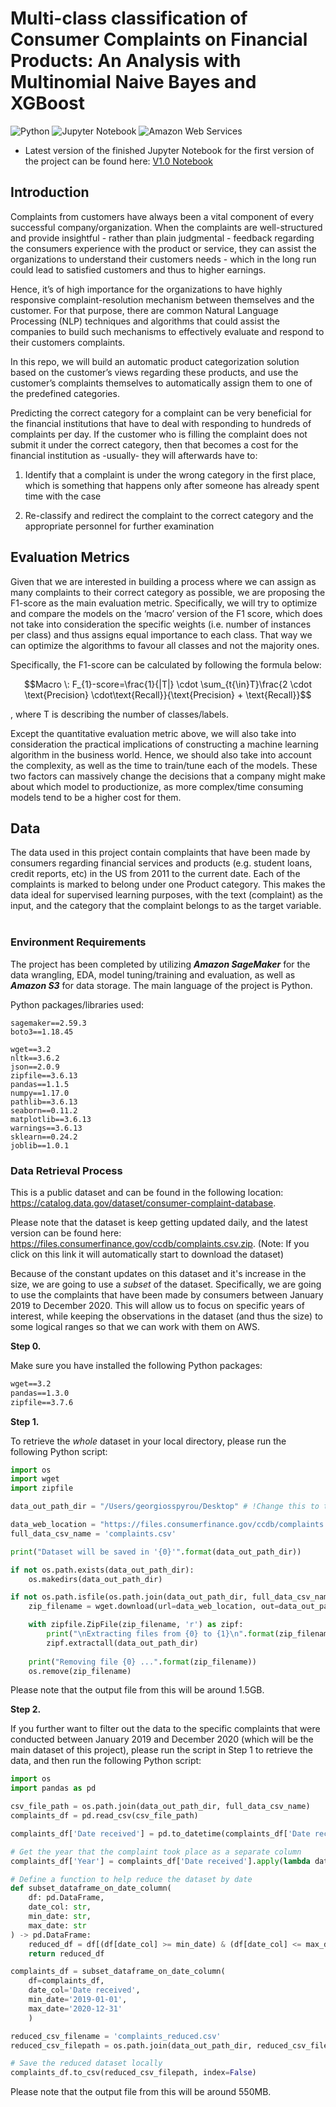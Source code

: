 # Multi-class classification of Consumer Complaints on Financial Products: An Analysis with  Multinomial Naive Bayes and XGBoost
![Python](https://img.shields.io/badge/-Python-000?&logo=Python) ![Jupyter Notebook](https://img.shields.io/badge/Jupyter-Notebook-orange?&logo=Jupyter) ![Amazon Web Services](https://img.shields.io/badge/AWS-%23FF9900.svg?&logo=amazon-aws&logoColor=white)

- Latest version of the finished Jupyter Notebook for the first version of the project can be found here: <a href="https://nbviewer.org/github/gpsyrou/Categorization_Consumer_Complaints/blob/main/notebooks/Consumer_Complaints.ipynb" >V1.0 Notebook</a>

## Introduction 

Complaints from customers have always been a vital component of every successful company/organization. When the complaints are well-structured and provide insightful - rather than plain judgmental - feedback regarding the consumers experience with the product or service, they can assist the organizations to understand their customers needs - which in the long run could lead to satisfied customers and thus to higher earnings.

Hence, it’s of high importance for the organizations to have highly responsive complaint-resolution mechanism between themselves and the customer. For that purpose, there are common Natural Language Processing (NLP) techniques and algorithms that could assist the companies to build such mechanisms to effectively evaluate and respond to their customers complaints.

In this repo, we will build an automatic product categorization solution based on the customer’s views regarding these products, and use the customer’s complaints themselves to automatically assign them to one of the predefined categories.  

Predicting the correct category for a complaint can be very beneficial for the financial institutions that have to deal with responding to hundreds of complaints per day. If the customer who is filling the complaint does not submit it under the correct category, then that becomes a cost for the financial institution as -usually- they will afterwards have to:

1. Identify that a complaint is under the wrong category in the first place, which is something that happens only after someone has already spent time with the case

2. Re-classify and redirect the complaint to the correct category and the appropriate personnel for further examination

## Evaluation Metrics
Given that we are interested in building a process where we can assign as many complaints to their correct category as possible, we are proposing the F1-score as the main evaluation metric. Specifically, we will try to optimize and compare the models on the ‘macro’ version of the F1 score, which does not take into consideration the specific weights (i.e. number of instances per class) and thus assigns equal importance to each class. That way we can optimize the algorithms to favour all classes and not the majority ones.

Specifically, the F1-score can be calculated by following the formula below:

$$Macro \: F_{1}-score=\frac{1}{|T|} \cdot \sum_{t{\in}T}\frac{2 \cdot \text{Precision} \cdot\text{Recall}}{\text{Precision} + \text{Recall}}$$

, where T is describing the number of classes/labels.

Except the quantitative evaluation metric above, we will also take into consideration the practical implications of constructing a machine learning algorithm in the business world. Hence, we should also take into account the complexity, as well as the time to train/tune each of the models.  These two factors can massively change the decisions that a company might make about which model to productionize, as more complex/time consuming models tend to be a higher cost for them.


## Data

The data used in this project contain complaints that have been made by consumers regarding financial services and products (e.g. student loans, credit reports, etc) in the US from 2011 to the current date. Each of the complaints is marked to belong under one Product category. This makes the data ideal for supervised learning purposes, with the text (complaint) as the input, and the category that the complaint belongs to as the target variable.<br><br>

### Environment Requirements
The project has been completed by utilizing **_Amazon SageMaker_** for the data wrangling, EDA, model tuning/training and evaluation, as well as
**_Amazon S3_** for data storage. The main language of the project is Python.

Python packages/libraries used:
```
sagemaker==2.59.3
boto3==1.18.45

wget==3.2
nltk==3.6.2
json==2.0.9
zipfile==3.6.13
pandas==1.1.5
numpy==1.17.0
pathlib==3.6.13
seaborn==0.11.2
matplotlib==3.6.13
warnings==3.6.13
sklearn==0.24.2
joblib==1.0.1
```
### Data Retrieval Process

This is a public dataset and can be found in the following location: https://catalog.data.gov/dataset/consumer-complaint-database.

Please note that the dataset is keep getting updated daily, and the latest version can be found here: https://files.consumerfinance.gov/ccdb/complaints.csv.zip.
(Note: If you click on this link it will automatically start to download the dataset)

Because of the constant updates on this dataset and it's increase in the size, we are going to use a _subset_ of the dataset. Specifically, we are going to use the complaints that have been made by consumers between January 2019 to December 2020. This will allow us to focus on specific years of interest, while keeping the observations in the dataset (and thus the size) to some logical ranges so that we can work with them on AWS.

**Step 0.**

Make sure you have installed the following Python packages:
```txt
wget==3.2
pandas==1.3.0
zipfile==3.7.6
```
**Step 1.**

To retrieve the <em>whole</em> dataset in your local directory, please run the following Python script:

```python
import os
import wget
import zipfile

data_out_path_dir = "/Users/georgiosspyrou/Desktop" # !Change this to the path where data will be saved in your local machine

data_web_location = "https://files.consumerfinance.gov/ccdb/complaints.csv.zip"
full_data_csv_name = 'complaints.csv'

print("Dataset will be saved in '{0}'".format(data_out_path_dir))

if not os.path.exists(data_out_path_dir):
    os.makedirs(data_out_path_dir)

if not os.path.isfile(os.path.join(data_out_path_dir, full_data_csv_name)):
    zip_filename = wget.download(url=data_web_location, out=data_out_path_dir)

    with zipfile.ZipFile(zip_filename, 'r') as zipf:
        print("\nExtracting files from {0} to {1}\n".format(zip_filename, data_out_path_dir))
        zipf.extractall(data_out_path_dir)
    
    print("Removing file {0} ...".format(zip_filename))
    os.remove(zip_filename) 

```

Please note that the output file from this will be around 1.5GB.

**Step 2.** 

If you further want to filter out the data to the specific complaints that were conducted between January 2019 and December 2020 (which will be the main dataset of this project), please run the script in Step 1 to retrieve the data, and then run the following Python script:

```python
import os
import pandas as pd

csv_file_path = os.path.join(data_out_path_dir, full_data_csv_name)
complaints_df = pd.read_csv(csv_file_path)

complaints_df['Date received'] = pd.to_datetime(complaints_df['Date received'])

# Get the year that the complaint took place as a separate column
complaints_df['Year'] = complaints_df['Date received'].apply(lambda date: date.year)

# Define a function to help reduce the dataset by date
def subset_dataframe_on_date_column(
    df: pd.DataFrame,
    date_col: str,
    min_date: str,
    max_date: str
) -> pd.DataFrame:
    reduced_df = df[(df[date_col] >= min_date) & (df[date_col] <= max_date)]
    return reduced_df

complaints_df = subset_dataframe_on_date_column(
    df=complaints_df,
    date_col='Date received', 
    min_date='2019-01-01',
    max_date='2020-12-31'
    )

reduced_csv_filename = 'complaints_reduced.csv'
reduced_csv_filepath = os.path.join(data_out_path_dir, reduced_csv_filename)

# Save the reduced dataset locally
complaints_df.to_csv(reduced_csv_filepath, index=False)
```

Please note that the output file from this will be around 550MB.

